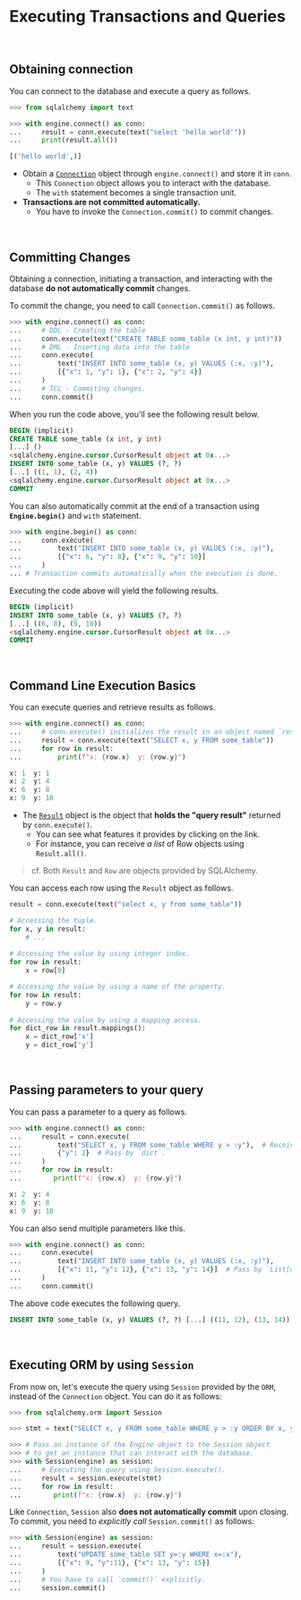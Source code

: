 # Executing Transactions and Queries

<br>

## Obtaining connection

You can connect to the database and execute a query as follows.

```python
>>> from sqlalchemy import text

>>> with engine.connect() as conn:
...     result = conn.execute(text("select 'hello world'"))
...     print(result.all())

[('hello world',)]
```

- Obtain a [`Connection`](https://docs.sqlalchemy.org/en/14/core/future.html#sqlalchemy.future.Connection) object through `engine.connect()` and store it in `conn`.
    - This `Connection` object allows you to interact with the database.
    - The `with` statement becomes a single transaction unit.
- **Transactions are not committed automatically.**
    - You have to invoke the `Connection.commit()` to commit changes.

<br>

## Committing Changes

Obtaining a connection, initiating a transaction, and interacting with the database **do not automatically commit** changes.

To commit the change, you need to call `Connection.commit()` as follows.

```python
>>> with engine.connect() as conn:
...     # DDL - Creating the table
...     conn.execute(text("CREATE TABLE some_table (x int, y int)")) 
...     # DML - Inserting data into the table
...     conn.execute(
...         text("INSERT INTO some_table (x, y) VALUES (:x, :y)"),
...         [{"x": 1, "y": 1}, {"x": 2, "y": 4}]
...     )
...     # TCL - Commiting changes.
...     conn.commit()
```

When you run the code above, you'll see the following result below.

```sql
BEGIN (implicit)
CREATE TABLE some_table (x int, y int)
[...] ()
<sqlalchemy.engine.cursor.CursorResult object at 0x...>
INSERT INTO some_table (x, y) VALUES (?, ?)
[...] ((1, 1), (2, 4))
<sqlalchemy.engine.cursor.CursorResult object at 0x...>
COMMIT
```

You can also automatically commit at the end of a transaction using **`Engine.begin()`** and `with` statement.

```python
>>> with engine.begin() as conn:
...     conn.execute(
...         text("INSERT INTO some_table (x, y) VALUES (:x, :y)"),
...         [{"x": 6, "y": 8}, {"x": 9, "y": 10}]
...     )
... # Transaction commits automatically when the execution is done.
```

Executing the code above will yield the following results.

```sql
BEGIN (implicit)
INSERT INTO some_table (x, y) VALUES (?, ?)
[...] ((6, 8), (9, 10))
<sqlalchemy.engine.cursor.CursorResult object at 0x...>
COMMIT
```

<br>

## Command Line Execution Basics

You can execute queries and retrieve results as follows.

```python
>>> with engine.connect() as conn:
...     # conn.execute() initializes the result in an object named `result`.
...     result = conn.execute(text("SELECT x, y FROM some_table"))
...     for row in result:
...         print(f"x: {row.x}  y: {row.y}")

x: 1  y: 1
x: 2  y: 4
x: 6  y: 8
x: 9  y: 10
```

- The [`Result`](https://docs.sqlalchemy.org/en/14/core/connections.html#sqlalchemy.engine.Result) object is the object that **holds the "query result"** returned by `conn.execute()`.
    - You can see what features it provides by clicking on the link.
    - For instance, you can receive _a list_ of Row objects using `Result.all()`.

> cf. Both `Result` and `Row` are objects provided by SQLAlchemy.

You can access each row using the `Result` object as follows.

```python
result = conn.execute(text("select x, y from some_table"))

# Accessing the tuple.
for x, y in result:
    # ...
    
# Accessing the value by using integer index.
for row in result:
    x = row[0]

# Accessing the value by using a name of the property.
for row in result:
    y = row.y
    
# Accessing the value by using a mapping access.
for dict_row in result.mappings():
    x = dict_row['x']
    y = dict_row['y']
```

<br>

## Passing parameters to your query

You can pass a parameter to a query as follows.

```python
>>> with engine.connect() as conn:
...     result = conn.execute(
...         text("SELECT x, y FROM some_table WHERE y > :y"),  # Receive in colon format (`:`).
...         {"y": 2}  # Pass by `dict`.
...     )
...     for row in result:
...        print(f"x: {row.x}  y: {row.y}")

x: 2  y: 4
x: 6  y: 8
x: 9  y: 10
```

You can also send multiple parameters like this.

```python
>>> with engine.connect() as conn:
...     conn.execute(
...         text("INSERT INTO some_table (x, y) VALUES (:x, :y)"),
...         [{"x": 11, "y": 12}, {"x": 13, "y": 14}]  # Pass by `List[dict]``
...     )
...     conn.commit()
```

The above code executes the following query.

```sql
INSERT INTO some_table (x, y) VALUES (?, ?) [...] ((11, 12), (13, 14))
```

<br>

## Executing ORM by using `Session`

From now on, let's execute the query using `Session` provided by the `ORM`, instead of the `Connection` object.
You can do it as follows:

```python
>>> from sqlalchemy.orm import Session

>>> stmt = text("SELECT x, y FROM some_table WHERE y > :y ORDER BY x, y").bindparams(y=6)

>>> # Pass an instance of the Engine object to the Session object
>>> # to get an instance that can interact with the database.
>>> with Session(engine) as session:
...     # Executing the query using Session.execute().
...     result = session.execute(stmt)
...     for row in result:
...        print(f"x: {row.x}  y: {row.y}")
```

Like `Connection`, `Session` also **does not automatically commit** upon closing. To commit, you need to _explicitly call_ `Session.commit()` as follows:

```python
>>> with Session(engine) as session:
...     result = session.execute(
...         text("UPDATE some_table SET y=:y WHERE x=:x"),
...         [{"x": 9, "y":11}, {"x": 13, "y": 15}]
...     )
...     # You have to call `commit()` explicitly.
...     session.commit()
```
